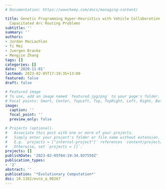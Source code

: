 ```yaml
---
# Documentation: https://wowchemy.com/docs/managing-content/

title: Genetic Programming Hyper-Heuristics with Vehicle Collaboration for Uncertain
  Capacitated Arc Routing Problems
subtitle: ''
summary: ''
authors:
- Jordan MacLachlan
- Yi Mei
- Juergen Branke
- Mengjie Zhang
tags: []
categories: []
date: '2020-11-01'
lastmod: 2023-02-05T17:19:35+13:00
featured: false
draft: false

# Featured image
# To use, add an image named `featured.jpg/png` to your page's folder.
# Focal points: Smart, Center, TopLeft, Top, TopRight, Left, Right, BottomLeft, Bottom, BottomRight.
image:
  caption: ''
  focal_point: ''
  preview_only: false

# Projects (optional).
#   Associate this post with one or more of your projects.
#   Simply enter your project's folder or file name without extension.
#   E.g. `projects = ["internal-project"]` references `content/project/deep-learning/index.md`.
#   Otherwise, set `projects = []`.
projects: []
publishDate: '2023-02-05T04:19:34.937550Z'
publication_types:
- '2'
abstract: ''
publication: '*Evolutionary Computation*'
doi: 10.1162/evco_a_00267
---
```

